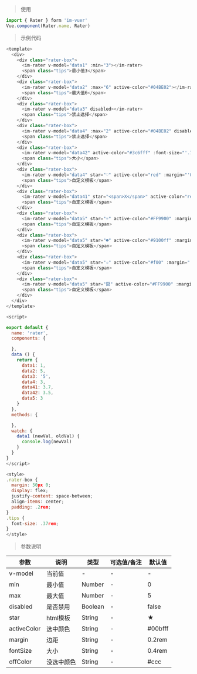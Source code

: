 > 使用

```js
import { Rater } form 'im-vuer'
Vue.component(Rater.name, Rater)
```

> 示例代码

```js
<template>
  <div>
    <div class="rater-box">
      <im-rater v-model="data1" :min="3"></im-rater>
      <span class="tips">最小值3</span>
    </div>
    <div class="rater-box">
      <im-rater v-model="data2" :max="6" active-color="#04BE02"></im-rater>
      <span class="tips">最大值6</span>
    </div>
    <div class="rater-box">
      <im-rater v-model="data3" disabled></im-rater>
      <span class="tips">禁止选择</span>
    </div>
    <div class="rater-box">
      <im-rater v-model="data4" :max="2" active-color="#04BE02" disabled></im-rater>
      <span class="tips">禁止选择</span>
    </div>
    <div class="rater-box">
      <im-rater v-model="data42" active-color="#3c6fff" :font-size="'.7rem'"></im-rater>
      <span class="tips">大小</span>
    </div>
    <div class="rater-box">
      <im-rater v-model="data4" star="♡" active-color="red" :margin="'0.3rem'"></im-rater>
      <span class="tips">自定义模板</span>
    </div>
    <div class="rater-box">
      <im-rater v-model="data41" star="<span>X</span>" active-color="red" :margin="'0.3rem'"></im-rater>
      <span class="tips">自定义模板</span>
    </div>
    <div class="rater-box">
      <im-rater v-model="data5" star="☼" active-color="#FF9900" :margin="'0.3rem'"></im-rater>
      <span class="tips">自定义模板</span>
    </div>
    <div class="rater-box">
      <im-rater v-model="data5" star="☻" active-color="#9100ff" :margin="'0.3rem'"></im-rater>
      <span class="tips">自定义模板</span>
    </div>
    <div class="rater-box">
      <im-rater v-model="data5" star="✩" active-color="#f00" :margin="'0.3rem'"></im-rater>
      <span class="tips">自定义模板</span>
    </div>
    <div class="rater-box">
      <im-rater v-model="data5" star="囧" active-color="#FF9900" :margin="'0.3rem'"></im-rater>
      <span class="tips">自定义模板</span>
    </div>
  </div>
</template>

<script>

export default {
  name: 'rater',
  components: {

  },
  data () {
    return {
      data1: 1,
      data2: 5,
      data3: '5',
      data4: 3,
      data41: 3.7,
      data42: 3.5,
      data5: 3
    }
  },
  methods: {

  },
  watch: {
    data1 (newVal, oldVal) {
      console.log(newVal)
    }
  }
}
</script>

<style>
.rater-box {
  margin: 50px 0;
  display: flex;
  justify-content: space-between;
  align-items: center;
  padding: .2rem;
}
.tips {
  font-size: .37rem;
}
</style>

```
> 参数说明
<div>
  <table>
    <thead>
      <tr>
        <th>参数</th> 
        <th>说明</th> 
        <th>类型</th> 
        <th>可选值/备注</th> 
        <th>默认值</th>
      </tr>
    </thead> 
    <tbody>
      <tr>
        <td>v-model</td> 
        <td>当前值</td> 
        <td>-</td> 
        <td>-</td> 
        <td>-</td>
      </tr><tr>
        <td>min</td> 
        <td>最小值</td> 
        <td>Number</td> 
        <td>-</td> 
        <td>0</td>
      </tr><tr>
        <td>max</td> 
        <td>最大值</td> 
        <td>Number</td> 
        <td>-</td> 
        <td>5</td>
      </tr><tr>
        <td>disabled</td> 
        <td>是否禁用</td> 
        <td>Boolean</td> 
        <td>-</td> 
        <td>false</td>
      </tr><tr>
        <td>star</td> 
        <td>html模板</td> 
        <td>String</td> 
        <td>-</td> 
        <td>★</td>
      </tr><tr>
        <td>activeColor</td> 
        <td>选中颜色</td> 
        <td>String</td> 
        <td>-</td> 
        <td>#00bfff</td>
      </tr><tr>
        <td>margin</td> 
        <td>边距</td> 
        <td>String</td> 
        <td>-</td> 
        <td>0.2rem</td>
      </tr><tr>
        <td>fontSize</td> 
        <td>大小</td> 
        <td>String</td> 
        <td>-</td> 
        <td>0.4rem</td>
      </tr><tr>
        <td>offColor</td> 
        <td>没选中颜色</td> 
        <td>String</td> 
        <td>-</td> 
        <td>#ccc</td>
      </tr>
    </tbody>
  </table>
</div>